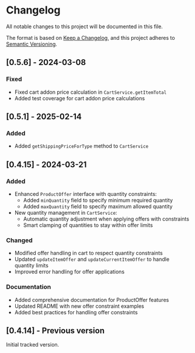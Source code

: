 # Changelog

All notable changes to this project will be documented in this file.

The format is based on [Keep a Changelog](https://keepachangelog.com/en/1.0.0/),
and this project adheres to [Semantic Versioning](https://semver.org/spec/v2.0.0.html).

## [0.5.6] - 2024-03-08

### Fixed
- Fixed cart addon price calculation in `CartService.getItemTotal`
- Added test coverage for cart addon price calculations

## [0.5.1] - 2025-02-14

### Added
- Added `getShippingPriceForType` method to `CartService`

## [0.4.15] - 2024-03-21

### Added
- Enhanced `ProductOffer` interface with quantity constraints:
  - Added `minQuantity` field to specify minimum required quantity
  - Added `maxQuantity` field to specify maximum allowed quantity
- New quantity management in `CartService`:
  - Automatic quantity adjustment when applying offers with constraints
  - Smart clamping of quantities to stay within offer limits

### Changed
- Modified offer handling in cart to respect quantity constraints
- Updated `updateItemOffer` and `updateCurrentItemOffer` to handle quantity limits
- Improved error handling for offer applications

### Documentation
- Added comprehensive documentation for ProductOffer features
- Updated README with new offer constraint examples
- Added best practices for handling offer constraints

## [0.4.14] - Previous version

Initial tracked version. 
